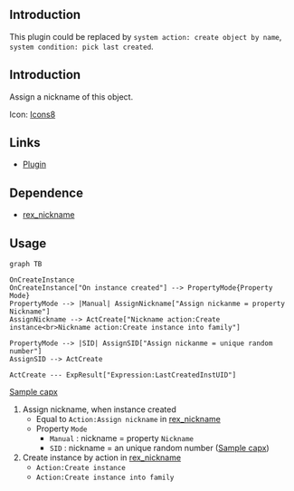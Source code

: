 ## Introduction

This plugin could be replaced by `system action: create object by name`, `system condition: pick last created`.

## Introduction

Assign a nickname of this object.

Icon: [Icons8](https://icons8.com/)

## Links

- [Plugin](https://rexrainbow.github.io/C3RexDoc/repo/rex_bnickname.c3addon)

## Dependence

- [rex_nickname](rex_nickname.md)

## Usage

```mermaid
graph TB

OnCreateInstance
OnCreateInstance["On instance created"] --> PropertyMode{Property Mode}
PropertyMode --> |Manual| AssignNickname["Assign nickanme = property Nickname"]
AssignNickname --> ActCreate["Nickname action:Create instance<br>Nickname action:Create instance into family"]

PropertyMode --> |SID| AssignSID["Assign nickanme = unique random number"]
AssignSID --> ActCreate

ActCreate --- ExpResult["Expression:LastCreatedInstUID"]
```

[Sample capx](https://1drv.ms/u/s!Am5HlOzVf0kHlxx0DXBqnW2Wsa7o)

1. Assign nickname, when instance created
    - Equal to `Action:Assign nickname` in [rex_nickname](rex_nickname.md)
    - Property `Mode`
        - `Manual` : nickname = property `Nickname`
        - `SID` : nickname = an unique random number  ([Sample capx](https://1drv.ms/u/s!Am5HlOzVf0kHlx2RHC64W4gFL1gs))
2. Create instance by action in [rex_nickname](rex_nickname.md)
    - `Action:Create instance`
    - `Action:Create instance into family`